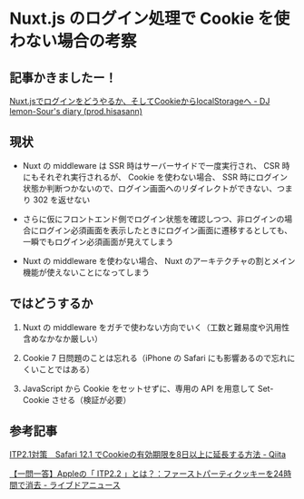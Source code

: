 # Nuxt.js のログイン処理で Cookie を使わない場合の考察

## 記事かきましたー！

[Nuxt.jsでログインをどうやるか、そしてCookieからlocalStorageへ - DJ lemon-Sour's diary (prod.hisasann)](https://hisasann.github.io/2019/06/22/how-to-login-with-nuxt-and-cookie-to-localstorage/)

## 現状

* Nuxt の middleware は SSR 時はサーバーサイドで一度実行され、 CSR 時にもそれぞれ実行されるが、 Cookie を使わない場合、 SSR 時にログイン状態か判断つかないので、ログイン画面へのリダイレクトができない、つまり 302 を返せない

* さらに仮にフロントエンド側でログイン状態を確認しつつ、非ログインの場合にログイン必須画面を表示したときにログイン画面に遷移するとしても、一瞬でもログイン必須画面が見えてしまう

* Nuxt の middleware を使わない場合、 Nuxt のアーキテクチャの割とメイン機能が使えないことになってしまう

## ではどうするか

1. Nuxt の middleware をガチで使わない方向でいく（工数と難易度や汎用性含めなかなか厳しい）

1. Cookie 7 日問題のことは忘れる（iPhone の Safari にも影響あるので忘れにくいことではある）

1. JavaScript から Cookie をセットせずに、専用の API を用意して Set-Cookie させる（検証が必要）

## 参考記事

[ITP2.1対策　Safari 12.1 でCookieの有効期限を8日以上に延長する方法 - Qiita](https://qiita.com/yossaito/items/6ffb1b8bb3f9d91107b8)

[【一問一答】Appleの「 ITP2.2 」とは？：ファーストパーティクッキーを24時間で消去 - ライブドアニュース](https://news.livedoor.com/article/detail/16456042/)